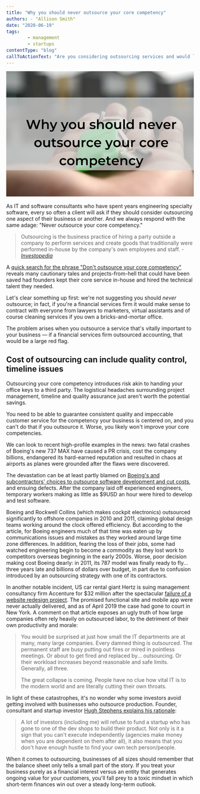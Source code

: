 ```yaml
---
title: "Why you should never outsource your core competency"
authors: - "Allison Smith"
date: "2020-06-19"
tags:
        - management
        - startups
contentType: "blog"
callToActionText: "Are you considering outsourcing services and would like a second opinion? Get in touch today."
---
```


![Text "Why you should never outsource your core competency" overlaid on a photo of keys with a green fob in the palm of a hand](never-outsource-core-competency.jpg)



As IT and software consultants who have spent years engineering specialty software, every so often a client will ask if they should consider outsourcing one aspect of their business or another. And we always respond with the same adage: "Never outsource your core competency."

<!-- end excerpt -->

> Outsourcing is the business practice of hiring a party outside a company to perform services and create goods that traditionally were performed in-house by the company's own employees and staff.  - [*Investopedia*](https://www.investopedia.com/terms/o/outsourcing.asp)

A [quick search for the phrase "Don't outsource your core competency"](https://duckduckgo.com/?q=Don%27t+outsource+your+core+competency&t=h_&ia=web) reveals many cautionary tales and projects-from-hell that could have been saved had founders kept their core service in-house and hired the technical talent they needed.

Let's clear something up first: we're not suggesting you should *never* outsource; in fact, if you're a financial services firm it would make sense to contract with everyone from lawyers to marketers, virtual assistants and of course cleaning services if you own a bricks-and-mortar office.

The problem arises when you outsource a service that's vitally important to your business — if a financial services firm outsourced accounting, that would be a large red flag.

## Cost of outsourcing can include quality control, timeline issues

Outsourcing your core competency introduces risk akin to handing your office keys to a third party. The logistical headaches surrounding project management, timeline and quality assurance just aren't worth the potential savings.

You need to be able to guarantee consistent quality and impeccable customer service for the competency your business is centered on, and you can't do that if you outsource it. Worse, you likely won't improve your core competencies. 

We can look to recent high-profile examples in the news: two fatal crashes of Boeing's new 737 MAX have caused a PR crisis, cost the company billions, endangered its hard-earned reputation and resulted in chaos at airports as planes were grounded after the flaws were discovered. 

The devastation can be at least partly blamed on [Boeing's and subcontractors' choices to outsource software development and cut costs](https://www.theage.com.au/business/companies/boeing-s-737-max-software-outsourced-to-12-80-an-hour-engineers-20190629-p522h4.html), and ensuing defects. After the company laid off experienced engineers, temporary workers making as little as $9USD an hour were hired to develop and test software.

Boeing and Rockwell Collins (which makes cockpit electronics) outsourced significantly to offshore companies in 2010 and 2011, claiming global design teams working around the clock offered efficiency. But according to the article, for Boeing engineers much of that time was eaten up by communications issues and mistakes as they worked around large time zone differences. In addition, fearing the loss of their jobs, some had watched engineering begin to become a commodity as they lost work to competitors overseas beginning in the early 2000s. Worse, poor decision making cost Boeing dearly: in 2011, its 787 model was finally ready to fly... three years late and billions of dollars over budget, in part due to confusion introduced by an outsourcing strategy with one of its contractors.

In another notable incident, US car rental giant Hertz is suing management consultancy firm Accenture for $32 million after the spectacular [failure of a website redesign project](https://www.theregister.co.uk/2019/04/23/hertz_accenture_lawsuit/). The promised functional site and mobile app were  never actually delivered, and as of April 2019 the case had gone to court in New York. A comment on that article exposes an ugly truth of how large companies often rely heavily on outsourced labor, to the detriment of their own productivity and morale:

> You would be surprised at just how small the IT departments are at many, many large companies. Every damned thing is outsourced. The permanent staff are busy putting out fires or mired in pointless meetings. Or about to get fired and replaced by... outsourcing. Or their workload increases beyond reasonable and safe limits. Generally, all three.
>
> The great collapse is coming. People have no clue how vital IT is to the modern world and are literally cutting their own throats.

In light of these catastrophes, it's no wonder why some investors avoid getting involved with businesses who outsource production. Founder, consultant and startup investor [Hugh Stephens explains his rationale](https://hughstephens.com/2017/08/never-outsource-core-competencies/): 

> A lot of investors (including me) will refuse to fund a startup who has gone to one of the dev shops to build their product. Not only is it a sign that you can't execute independently (agencies make money when you are dependent on them after all), it also means that you don't have enough hustle to find your own tech person/people.

When it comes to outsourcing, businesses of all sizes should remember that the balance sheet only tells a small part of the story. If you treat your business purely as a financial interest versus an entity that generates ongoing value for your customers, you'll fall prey to a toxic mindset in which short-term finances win out over a steady long-term outlook.
